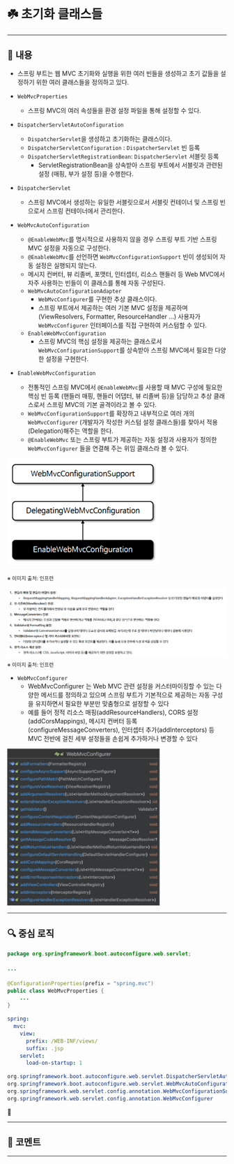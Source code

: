 # ☘️ 초기화 클래스들

---

## 📖 내용

- 스프링 부트는 웹 MVC 초기화와 실행을 위한 여러 빈들을 생성하고 초기 값들을 설정하기 위한 여러 클래스들을 정의하고 있다.

- `WebMvcProperties`
  - 스프링 MVC의 여러 속성들을 환경 설정 파일을 통해 설정할 수 있다.

- `DispatcherServletAutoConfiguration`
  - `DispatcherServlet`을 생성하고 초기화하는 클래스이다.
  - `DispatcherServletConfiguration` : `DispatcherServlet` 빈 등록
  - `DispatcherServletRegistrationBean`: `DispatcherServlet` 서블릿 등록
    - ServletRegistrationBean을 상속받아 스프링 부트에서 서블릿과 관련된 설정 (매핑, 부가 설정 등)을 수행한다.

- `DispatcherServlet`
  - 스프링 MVC에서 생성하는 유일한 서블릿으로서 서블릿 컨테이너 및 스프링 빈으로서 스프링 컨테이너에서 관리한다.

- `WebMvcAutoConfiguration`
  - `@EnableWebMvc`를 명시적으로 사용하지 않을 경우 스프링 부트 기반 스프링 MVC 설정을 자동으로 구성한다.
  - `@EnableWebMvc`를 선언하면 `WebMvcConfigurationSupport` 빈이 생성되어 자동 설정은 실행되지 않는다.
  - 메시지 컨버터, 뷰 리졸버, 포맷터, 인터셉터, 리소스 핸들러 등 Web MVC에서 자주 사용하는 빈들이 이 클래스를 통해 자동 구성된다.
  - `WebMvcAutoConfigurationAdapter`
    - `WebMvcConfigurer`를 구현한 추상 클래스이다.
    - 스프링 부트에서 제공하는 여러 기본 MVC 설정을 제공하며 (ViewResolvers, Formatter, ResourceHandler ...) 사용자가 `WebMvcConfigurer` 인터페이스를 직접 구현하여 커스텀할 수 있다.
  - `EnableWebMvcConfiguration`
    - 스프링 MVC의 핵심 설정을 제공하는 클래스로서 `WebMvcConfigurationSupport`를 상속받아 스프링 MVC에서 필요한 다양한 설정을 구현한다.


- `EnableWebMvcConfiguration`
  - 전통적인 스프링 MVC에서 `@EnableWebMvc`를 사용할 때 MVC 구성에 필요한 핵심 빈 등록 (핸들러 매핑, 핸들러 어댑터, 뷰 리졸버 등)을 담당하고 추상 클래스로서 스프링 MVC의 기본 골격이라고 볼 수 있다.
  - `WebMvcConfigurationSupport`를 확장하고 내부적으로 여러 개의 `WebMvcConfigurer` (개발자가 작성한 커스텀 설정 클래스들)를 찾아서 적용 (Delegation)해주는 역할을 한다.
  - `@EnableWebMvc` 또는 스프링 부트가 제공하는 자동 설정과 사용자가 정의한 `WebMvcConfigurer` 들을 연결해 주는 위임 클래스라 볼 수 있다.

<img src="image_1.png" width="350" />

<sub>※ 이미지 출처: 인프런</sub>

![image_2.png](image_2.png)
<sub>※ 이미지 출처: 인프런</sub>


- `WebMvcConfigurer`
  - WebMvcConfigurer 는 Web MVC 관련 설정을 커스터마이징할 수 있는 다양한 메서드를 정의하고 있으며 스프링 부트가 기본적으로 제공하는 자동 구성을 유지하면서 필요한 부분만 맞춤형으로 설정할 수 있다
  - 예를 들어 정적 리소스 매핑(addResourceHandlers), CORS 설정(addCorsMappings), 메시지 컨버터 등록(configureMessageConverters), 인터셉터 추가(addInterceptors) 등
    MVC 전반에 걸친 세부 설정들을 손쉽게 추가하거나 변경할 수 있다

<img src="image_3.png" width="350"/>

---

## 🔍 중심 로직

```java
package org.springframework.boot.autoconfigure.web.servlet;

...

@ConfigurationProperties(prefix = "spring.mvc")
public class WebMvcProperties {
    ...
}
```
```yaml
spring:
  mvc:
    view:
      prefix: /WEB-INF/views/
      suffix: .jsp
    servlet:
      load-on-startup: 1
```

```java
org.springframework.boot.autoconfigure.web.servlet.DispatcherServletAutoConfiguration
org.springframework.boot.autoconfigure.web.servlet.WebMvcAutoConfiguration
org.springframework.web.servlet.config.annotation.WebMvcConfigurationSupport
org.springframework.web.servlet.config.annotation.WebMvcConfigurer
```

📌

---

## 💬 코멘트

---
